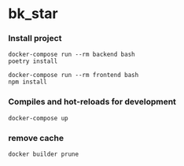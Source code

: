 # bk_star

### Install project
```
docker-compose run --rm backend bash
poetry install

docker-compose run --rm frontend bash
npm install

```

### Compiles and hot-reloads for development
```
docker-compose up
```

### remove cache
```
docker builder prune
```
